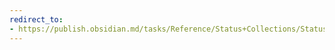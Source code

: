 ```yaml
---
redirect_to:
- https://publish.obsidian.md/tasks/Reference/Status+Collections/Status+Collections
---
```

